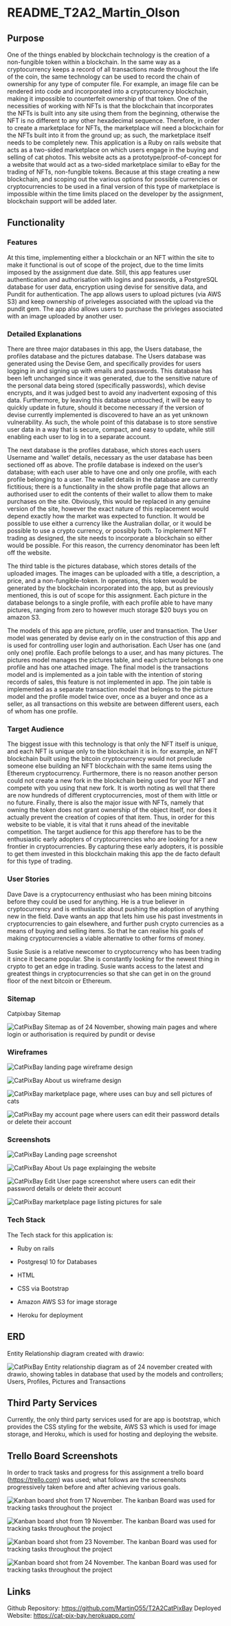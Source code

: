 # README_T2A2_Martin_Olson

## Purpose

One of the things enabled by blockchain technology is the creation of a non-fungible token within a blockchain. In the same way as a cryptocurrency keeps a record of all transactions made throughout the life of the coin, the same technology can be used to record the chain of ownership for any type of computer file. For example, an image file can be rendered into code and incorporated into a cryptocurrency blockchain, making it impossible to counterfeit ownership of that token. One of the necessities of working with NFTs is that the blockchain that incorporates the NFTs is built into any site using them from the beginning, otherwise the NFT is no different to any other hexadecimal sequence. Therefore, in order to create a marketplace for NFTs, the marketplace will need a blockchain for the NFTs built into it from the ground up; as such, the marketplace itself needs to be completely new.
This application is a Ruby on rails website that acts as a two-sided marketplace on which users engage in the buying and selling of cat photos. This website acts as a prototype/proof-of-concept for a website that would act as a two-sided marketplace similar to eBay for the trading of NFTs, non-fungible tokens. Because at this stage creating a new blockchain, and scoping out the various options for possible currencies or cryptocurrencies to be used in a final version of this type of marketplace is impossible within the time limits placed on the developer by the assignment, blockchain support will be added later.

## Functionality

### Features

At this time, implementing either a blockchain or an NFT within the site to make it functional is out of scope of the project, due to the time limits imposed by the assignment due date. Still, this app features user authentication and authorisation with logins and passwords, a PostgreSQL database for user data, encryption using devise for sensitive data, and Pundit for authentication. The app allows users to upload pictures (via AWS S3) and keep ownership of priveleges associated with the upload via the pundit gem. The app also allows users to purchase the privleges associated with an image uploaded by another user.

### Detailed Explanations

There are three major databases in this app, the Users database, the profiles database and the pictures database. The Users database was generated using the Devise Gem, and specifically provides for users logging in and signing up with emails and passwords. This database has been left unchanged since it was generated, due to the sensitive nature of the personal data being stored (specifically passwords), which devise encrypts, and it was judged best to avoid any inadvertent exposing of this data. Furthermore, by leaving this database untouched, it will be easy to quickly update in future, should it become necessary if the version of devise currently implemented is discovered to have an as yet unknown vulnerability. As such, the whole point of this database is to store senstive user data in a way that is secure, compact, and easy to update, while still enabling each user to log in to a separate account.

The next database is the profiles database, which stores each users Username and ‘wallet’ details, necessary as the user database has been sectioned off as above. The profile database is indexed on the user’s database; with each user able to have one and only one profile, with each profile belonging to a user. The wallet details in the database are currently fictitious; there is a functionality in the show profile page that allows an authorised user to edit the contents of their wallet to allow them to make purchases on the site. Obviously, this would be replaced in any genuine version of the site, however the exact nature of this replacement would depend exactly how the market was expected to function. It would be possible to use either a currency like the Australian dollar, or it would be possible to use a crypto currency, or possibly both. To implement NFT trading as designed, the site needs to incorporate a blockchain so either would be possible. For this reason, the currency denominator has been left off the website.

The third table is the pictures database, which stores details of the uploaded images. The images can be uploaded with a title, a description, a price, and a non-fungible-token. In operations, this token would be generated by the blockchain incorporated into the app, but as previously mentioned, this is out of scope for this assignment. Each picture in the database belongs to a single profile, with each profile able to have many pictures, ranging from zero to however much storage $20 buys you on amazon S3.

The models of this app are picture, profile, user and transaction. The User model was generated by devise early on in the construction of this app and is used for controlling user login and authorisation. Each User has one (and only one) profile. Each profile belongs to a user, and has many pictures. The pictures model manages the pictures table, and each picture belongs to one profile and has one attached image. The final model is the transactions model and is implemented as a join table with the intention of storing records of sales, this feature is not implemented in app. The join table is implemented as a separate transaction model that belongs to the picture model and the profile model twice over, once as a buyer and once as a seller, as all transactions on this website are between different users, each of whom has one profile.

### Target Audience

The biggest issue with this technology is that only the NFT itself is unique, and each NFT is unique only to the blockchain it is in. for example, an NFT blockchain built using the bitcoin cryptocurrency would not preclude someone else building an NFT blockchain with the same items using the Ethereum cryptocurrency. Furthermore, there is no reason another person could not create a new fork in the blockchain being used for your NFT and compete with you using that new fork. It is worth noting as well that there are now hundreds of different cryptocurrencies, most of them with little or no future. Finally, there is also the major issue with NFTs, namely that owning the token does not grant ownership of the object itself, nor does it actually prevent the creation of copies of that item. Thus, in order for this website to be viable, it is vital that it runs ahead of the inevitable competition. The target audience for this app therefore has to be the enthusiastic early adopters of cryptocurrencies who are looking for a new frontier in cryptocurrencies. By capturing these early adopters, it is possible to get them invested in this blockchain making this app the de facto default for this type of trading.

### User Stories

Dave
Dave is a cryptocurrency enthusiast who has been mining bitcoins before they could be used for anything. He is a true believer in cryptocurrency and is enthusiastic about pushing the adoption of anything new in the field. Dave wants an app that lets him use his past investments in cryptocurrencies to gain elsewhere, and further push crypto currencies as a means of buying and selling items. So that he can realise his goals of making cryptocurrencies a viable alternative to other forms of money.

Susie
Susie is a relative newcomer to cryptocurrency who has been trading it since it became popular. She is constantly looking for the newest thing in crypto to get an edge in trading. Susie wants access to the latest and greatest things in cryptocurrencies so that she can get in on the ground floor of the next bitcoin or Ethereum.

### Sitemap

Catpixbay Sitemap

![CatPixBay Sitemap as of 24 November, showing main pages and where login or authorisation is required by pundit or devise](docs/Sitemap/T2A2_Sitemap.png)

### Wireframes

![CatPixBay landing page wireframe design](docs/Wireframes/Front_page.png)

![CatPixBay About us wireframe design](docs/Wireframes/About_us.png)

![CatPixBay marketplace page, where uses can buy and sell pictures of cats](docs/Wireframes/Marketplace.png)

![CatPixBay my account page where users can edit their password details or delete their account](docs/Wireframes/My_account.png)

### Screenshots

![CatPixBay Landing page screenshot](docs/Wireframes/Landing_page.png)

![CatPixBay About Us page explainging the website](docs/Screenshots/About_us.png)

![CatPixBay Edit User page screenshot where users can edit their password details or delete their account](docs/Screenshots/Edit_user.png)

![CatPixBay marketplace page listing pictures for sale](docs/Screenshots/marketplace.png)

### Tech Stack

The Tech stack for this application is:

- Ruby on rails

- Postgresql 10 for Databases

- HTML

- CSS via Bootstrap

- Amazon AWS S3 for image storage

- Heroku for deployment

## ERD

Entity Relationship diagram created with drawio:

![CatPixBay Entity relationship diagram as of 24 november created with drawio, showing tables in database that used by the models and controllers; Users, Profiles, Pictures and Transactions](docs/ERD/T2A2_ERD_withActiveStorage.png)

## Third Party Services

Currently, the only third party services used for are app is bootstrap, which provides the CSS styling for the website, AWS S3 which is used for image storage, and Heroku, which is used for hosting and deploying the website.

## Trello Board Screenshots

In order to track tasks and progress for this assignment a trello board (<https://trello.com>) was used; what follows are the screenshots progressively taken before and after achieving various goals.

![Kanban board shot from 17 November. The kanban Board was used for tracking tasks throughout the project](docs/KanbanBoardShots/Kanban_Board_T2A2_17Nov.png)

![Kanban board shot from 19 November. The kanban Board was used for tracking tasks throughout the project](docs/KanbanBoardShots/Kanban_Board_T2A2_19Nov.png)

![Kanban board shot from 23 November. The kanban Board was used for tracking tasks throughout the project](docs/KanbanBoardShots/Kanban_Board_T2A2_23Nov.png)

![Kanban board shot from 24 November. The kanban Board was used for tracking tasks throughout the project](docs/KanbanBoardShots/Kanban_Board_T2A2_24Nov.png)

## Links

Github Repository: <https://github.com/MartinO55/T2A2CatPixBay>
Deployed Website: <https://cat-pix-bay.herokuapp.com/>
